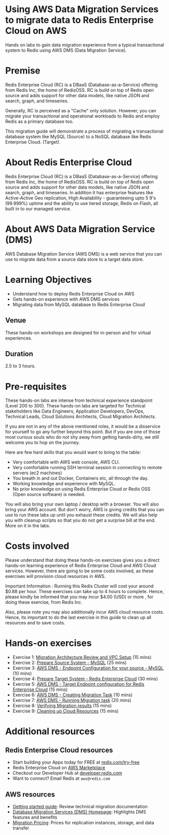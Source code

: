 # Using AWS Data Migration Services to migrate data to Redis Enterprise Cloud on AWS
Hands on labs to gain data migration experience from a typical transactional system to Redis using AWS DMS (Data Migration Service).

# Premise
Redis Enterprise Cloud (RC) is a DBaaS (Database-as-a-Service) offering from Redis Inc, the home of RedisOSS. RC is build on top of Redis open source and adds support for other data models, like native JSON and search, graph, and timeseries.

Generally, RC is perceived as a "Cache" only solution. However, you can migrate your transactional and operational workloads to Redis and employ Redis as a primary database too.

This migration guide will demonstrate a process of migrating a transactional database system like MySQL (Source) to a NoSQL database like Redis Enterprise Cloud. (Target).

# About Redis Enterprise Cloud
Redis Enterprise Cloud (RC) is a DBaaS (Database-as-a-Service) offering from Redis Inc, the home of RedisOSS. RC is build on top of Redis open source and adds support for other data models, like native JSON and search, graph, and timeseries.  In addition it has  enterprise features like Active-Active Geo replication, High Availability - guaranteeing upto 5 9's (99.999%) uptime and the ability to use tiered storage, Redis on Flash, all built in to our managed service.

# About AWS Data Migration Service (DMS)
AWS Database Migration Service (AWS DMS) is a web service that you can use to migrate data from a source data store to a target data store.

# Learning Objectives
* Understand how to deploy Redis Enterprise Cloud on AWS
* Gets hands-on experience with AWS DMS services
* Migrating data from MySQL database to Redis Enterprise Cloud

## Venue
These hands-on workshops are designed for in-person and for virtual experiences.

## Duration
2.5 to 3 hours.

# Pre-requisites
These hands-on labs are intense from technical experience standpoint (Level 200 to 300). These hands-on labs are targeted for Technical stakeholders like Data Engineers, Application Developers, DevOps, Technical Leads, Cloud Solutions Architects, Cloud Migration Architects.  

If you are not in any of the above mentioned roles, it would be a disservice for yourself to go any further beyond this point. But if you are one of those most curious souls who do not shy away from getting hands-dirty, we still welcome you to hop on the journey.

Here are few hard skills that you would want to bring to the table:
- Very comfortable with AWS web console, AWS CLI.
- Very comfortable running SSH terminal session in connecting to remote servers (ec2 machines)
- You breath in and out Docker, Containers etc, all through the day.
- Working knowledge and experience with MySQL.
- No prior knowledge on using Redis Enterprise Cloud or Redis OSS (Open source software) is needed.

You will also bring your own laptop / desktop with a browser. You will also bring your AWS account. But don't worry, AWS is giving credits that you can use to run these labs up until you exhaust these credits. We will also help you with cleanup scripts so that you do not get a surprise bill at the end. More on it in the labs.

# Costs involved
Please understand that doing these hands-on exercises gives you a direct hands-on learning experience of Redis Enterprise Cloud and AWS Cloud services.  However, there are going to be some costs involved, as these exercises will provision cloud resources in AWS.

Important Information : Running this Redis Cluster will cost your around $0.88 per hour. These exercises can take up to 4 hours to complete. Hence, please kindly be informed that you may incur $4.00 (USD)  or more , for doing these exercise, from Redis Inc.

Also, please note  you may also additionally incur AWS cloud resource costs. Hence, its important to do the last exercise in this guide to clean up all resources and to save costs.


# Hands-on exercises

* Exercise 1:	[Migration Architecture Review and VPC Setup](Labs/lab1/README.md) (15 mins)
* Exercise 2:	[Prepare Source System - MySQL](Labs/lab2/README.md) (25 mins)
* Exercise 3:	[AWS DMS - Endpoint Configuration for your source - MySQL](Labs/lab3/README.md) (10 mins)
* Exercise 4:	[Prepare Target System - Redis Enterprise Cloud](Labs/lab4/README.md) (30 mins)
* Exercise 5:	[AWS DMS - Target Endpoint configuration for Redis Enterprise Cloud](Labs/lab5/README.md) (15 mins)
* Exercise 6:	[AWS DMS - Creating Migration Task](Labs/lab6/README.md) (10 mins)
* Exercise 7:	[AWS DMS - Running Migration task](Labs/lab7/README.md) (20 mins)
* Exercise 8:	[Verifying Migration results](Labs/lab8/README.md) (15 mins)
* Exercise 9:	[Cleaning up Cloud Resources](Labs/lab9/README.md) (15 mins)

# Additional resources
## Redis Enterprise Cloud resources
* Start building your Apps today for FREE at [redis.com/try-free](https://redis.com/try-free)
* Redis Enterprise Cloud on [AWS Marketplace](https://aws.amazon.com/marketplace/pp/prodview-mwscixe4ujhkq)
* Checkout our Developer Hub at [developer.redis.com](https://developer.redis.com)
* Want to connect? Email Redis at `aws@redis.com`

## AWS resources
* [Getting started guide](https://docs.aws.amazon.com/dms/latest/userguide/CHAP_GettingStarted.html): Review technical migration documentation
* [Database Migration Services (DMS) Homepage](https://aws.amazon.com/dms/): Highlights DMS features and benefits
* [Migration Pricing](https://aws.amazon.com/dms/pricing): Prices for replication instances, storage, and data transfer
